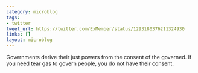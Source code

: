 ```yaml
---
category: microblog
tags:
- twitter
tweet_url: https://twitter.com/ExMember/status/1293180376211324930
links: []
layout: microblog
---
```

Governments derive their just powers from the consent of the governed. If you need tear gas to govern people, you do not have their consent.
